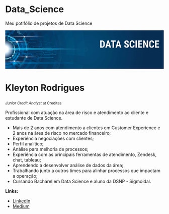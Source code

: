 # Data_Science
Meu potifólio de projetos de Data Science
<p align="center">
  <img src="Banner.png" >
</p>

# Kleyton Rodrigues

<sub>*Junior Credit Analyst* at Creditas</sub>

Profissional com atuação na área de risco e atendimento ao cliente e estudante de Data Science.

- Mais de 2 anos com atendimento a clientes em Customer Experience e 2 anos na área de risco no mercado financeiro;
- Experiência negociações com clientes;
- Perfil analítico;
- Análise para melhoria de processos;
- Experiência com as principais ferramentas de atendimento, Zendesk, chat, tableau;
- Aprendendo a desenvolver análise de dados da área;
- Trabalhando junto a outros times para alinhar processos que impactam a operação;
- Cursando Bacharel em Data Science e aluno da DSNP - Sigmoidal.

**Links:**

* [LinkedIn](https://www.linkedin.com/in/kleytonsousarodrigues/)
* [Medium](https://medium.com/@kkleyton.s)

